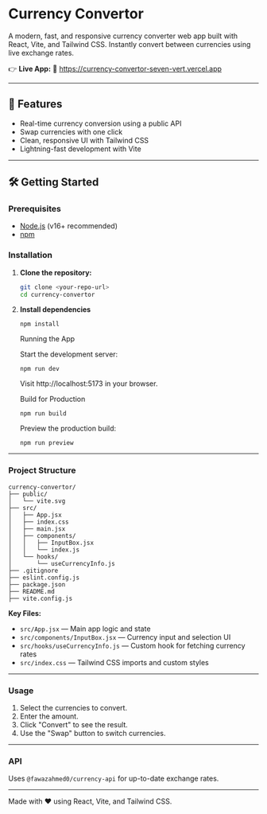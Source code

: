 # Currency Convertor

A modern, fast, and responsive currency converter web app built with React, Vite, and Tailwind CSS. Instantly convert between currencies using live exchange rates.

👉 **Live App:**
🔗 https://currency-convertor-seven-vert.vercel.app


---

## 🚀 Features

- Real-time currency conversion using a public API
- Swap currencies with one click
- Clean, responsive UI with Tailwind CSS
- Lightning-fast development with Vite

---

## 🛠️ Getting Started

### Prerequisites

- [Node.js](https://nodejs.org/) (v16+ recommended)
- [npm](https://www.npmjs.com/)

### Installation

1. **Clone the repository:**
   ```sh
   git clone <your-repo-url>
   cd currency-convertor 
   ```

2. **Install dependencies**
    ```
    npm install
    ```
    Running the App

    Start the development server:

    ```
    npm run dev
    ```
    Visit http://localhost:5173 in your browser.
    
    Build for Production
    ```
    npm run build
    ```

    Preview the production build:
        
    ```
    npm run preview
    ```

---

###  Project Structure
```
currency-convertor/
├── public/
│   └── vite.svg
├── src/
│   ├── App.jsx
│   ├── index.css
│   ├── main.jsx
│   ├── components/
│   │   ├── InputBox.jsx
│   │   └── index.js
│   └── hooks/
│       └── useCurrencyInfo.js
├── .gitignore
├── eslint.config.js
├── package.json
├── README.md
├── vite.config.js
```

**Key Files:**
- `src/App.jsx` — Main app logic and state
- `src/components/InputBox.jsx` — Currency input and selection UI
- `src/hooks/useCurrencyInfo.js` — Custom hook for fetching currency rates
- `src/index.css` — Tailwind CSS imports and custom styles

---

### Usage
1. Select the currencies to convert.
2. Enter the amount.
3. Click "Convert" to see the result.
4. Use the "Swap" button to switch currencies.

---

### API
Uses `@fawazahmed0/currency-api` for up-to-date exchange rates.

---

Made with ❤️ using React, Vite, and Tailwind CSS. 